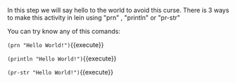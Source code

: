 In this step we will say hello to the world to avoid this curse.
There is 3 ways to make this activity in lein using "prn" , "println" or "pr-str"

You can try know any of this comands:

`(prn "Hello World!")`{{execute}}

`(println "Hello World!")`{{execute}}

`(pr-str "Hello World!")`{{execute}}

